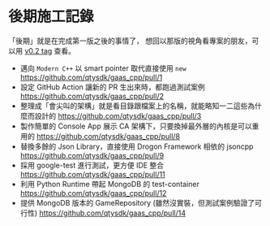 # 後期施工記錄

「後期」就是在完成第一版之後的事情了，
想回以那版的視角看專案的朋友，可以用 [v0.2 tag](https://github.com/qtysdk/gaas_cpp/tree/v0.2) 查看。

* 邁向 `Modern C++` 以 smart pointer 取代直接使用 `new` https://github.com/qtysdk/gaas_cpp/pull/1
* 設定 GitHub Action 讓新的 PR 生出來時，都跑過測試案例 https://github.com/qtysdk/gaas_cpp/pull/2
* 整理成「會尖叫的架構」就是看目錄跟檔案上的名稱，就能略知一二這些為什麼而設計的 https://github.com/qtysdk/gaas_cpp/pull/3
* 製作簡單的 Console App 展示 CA 架構下，只要換掉最外層的內核是可以重用的 https://github.com/qtysdk/gaas_cpp/pull/8
* 替換多餘的 Json Library，直接使用 Drogon Framework 相依的 jsoncpp https://github.com/qtysdk/gaas_cpp/pull/9
* 採用 google-test 進行測試，更方便 IDE 整合 https://github.com/qtysdk/gaas_cpp/pull/11
* 利用 Python Runtime 帶起 MongoDB 的 test-container https://github.com/qtysdk/gaas_cpp/pull/12
* 提供 MongoDB 版本的 GameRepository (雖然沒實裝，但測試案例驗證了可行性) https://github.com/qtysdk/gaas_cpp/pull/14